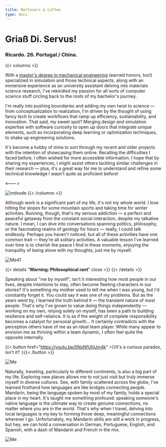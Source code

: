```yaml
---
title: Maltesers & Coffee
type: docs
---
```


# **Griaß Di. Servus!**

### Ricardo. 26. Portugal / China.

{{< columns >}}

With a [master's degree in mechanical engineering](https://fenix.tecnico.ulisboa.pt/cursos/memec/dissertacao/1128253548922394) (earned honors, too!) specialized in simulation and those technical aspects, along with an immersive experience as an university assistant delving into materials science research, I've rekindled my passion for all sorts of computer science stuff circling back to the roots of my bachelor's journey.

I'm really into pushing boundaries and adding my own twist to science — from conceptualization to realization, I'm driven by the thought of using fancy tech to create workflows that ramp up efficiency, sustainability, and innovation. That said, my sweet spot? Merging design and simulation expertise with software curiosity to open up doors that integrate unique elements, such as incorporating deep learning or optimization techniques, to shake up engineering solutions. 

It's become a hobby of mine to sort through my recent and older projects with the intention of showcasing them online. Recalling the difficulties I faced before, I often wished for more accessible information. I hope that by sharing my experiences, I might assist others tackling similar challenges in their research — plus, it's a great way for me to understand and refine some technical knowledge I wasn't quite as proficient before!

<--->

![mdssde](https://live.staticflickr.com/65535/53353065374_152096a158_w.jpg)
{{< /columns >}}



Although work is a significant part of my life, it's not my whole world. I love hitting the slopes for some mountain sports and taking time for winter activities. Running, though, that's my serious addiction — a perfect and peaceful getaway from the constant social interaction, despite my talkative nature. I mean, I can dive into conversations spanning politics, philosophy, or the fascinating realms of geology for hours — really, I could talk endlessly. Perhaps you haven't noticed, but all of these activities have one common trait — they're all solitary activities. A valuable lesson I've learned over time is to cherish the peace I find in these moments, enjoying the tranquility of being alone with my thoughts, just me by myself.

![Me41](https://live.staticflickr.com/65535/53352035229_f9204869a6_c.jpg)

{{< details "**Warning: Philosophical rant**" close >}}
{{< /details >}}


Speaking about "me by myself", isn't it interesting how most people in our lives, despite intentions to stay, often become fleeting characters in our stories? It's something my mother used to tell me when I was young, but I'd constantly forget it. You could say it was one of my problems. But as the years went by, I learned the truth behind it — the transient nature of most people. That's why I've grown to value doing things independently — working on my own, relying solely on myself, has been a path to building resilience and self-reliance. It is as if the weight of complete responsibility becomes a catalyst for personal growth... It certainly contradicts with the perception others have of me as an ideal team player. While many appear to envision me as thriving within a team dynamic, I often feel quite the opposite internally. 

{{< button href="https://youtu.be/0NsNfUhUm4k" >}}It's a curious paradox, isn't it? :){{< /button >}}


![Me](https://live.staticflickr.com/65535/53351935583_2203c22f2f_c.jpg)


Naturally, traveling, particularly to different continents, is also a big part of my life. Exploring new places allows me to not just visit but truly immerse myself in diverse cultures. See, with family scattered across the globe, I've learned firsthand how languages are like bridges connecting people. Mandarin, being the language spoken by most of my family, holds a special place in my heart. It's taught me something profound: speaking someone's native language is the ultimate way to create genuine connections, no matter where you are in the world. That's why when I travel, delving into local languages is my key to forming those deep, meaningful connections wherever I go. Unfortunately, my Mandarin skills are still a work in progress, but hey, we can hold a conversation in German, Portuguese, English, and Spanish, with a dash of Mandarin and French in the mix.

![Me](https://live.staticflickr.com/65535/53343069030_6d4e5837cd_c.jpg)





